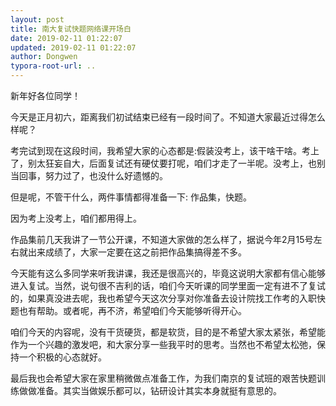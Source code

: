 ```yaml
---
layout: post
title: 南大复试快题网络课开场白
date: 2019-02-11 01:22:07
updated: 2019-02-11 01:22:07
author: Dongwen
typora-root-url: ..
---
```




新年好各位同学！

今天是正月初六，距离我们初试结束已经有一段时间了。不知道大家最近过得怎么样呢？

考完试到现在这段时间，我希望大家的心态都是:假装没考上，该干啥干啥。考上了，别太狂妄自大，后面复试还有硬仗要打呢，咱们才走了一半呢。没考上，也别当回事，努力过了，也没什么好遗憾的。

但是呢，不管干什么，两件事情都得准备一下:
作品集，快题。

因为考上没考上，咱们都用得上。

作品集前几天我讲了一节公开课，不知道大家做的怎么样了，据说今年2月15号左右就出来成绩了，大家一定要在这之前把作品集搞得差不多。

今天能有这么多同学来听我讲课，我还是很高兴的，毕竟这说明大家都有信心能够进入复试。当然，说句很不吉利的话，咱们今天听课的同学里面一定有进不了复试的，如果真没进去呢，我也希望今天这次分享对你准备去设计院找工作考的入职快题也有帮助。或者呢，再不济，希望咱们今天能够听得开心。

咱们今天的内容呢，没有干货硬货，都是软货，目的是不希望大家太紧张，希望能作为一个兴趣的激发吧，和大家分享一些我平时的思考。当然也不希望太松弛，保持一个积极的心态就好。

最后我也会希望大家在家里稍微做点准备工作，为我们南京的复试班的艰苦快题训练做做准备。其实当做娱乐都可以，钻研设计其实本身就挺有意思的。